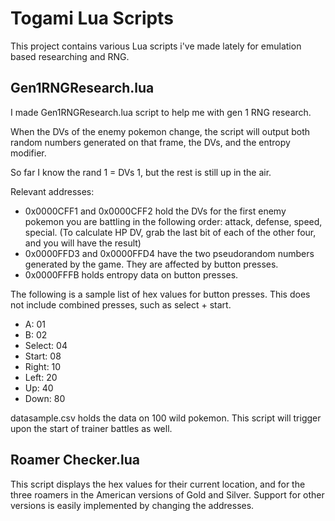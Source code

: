 # Togami Lua Scripts


This project contains various Lua scripts i've made lately for emulation based researching and RNG.

## Gen1RNGResearch.lua
I made Gen1RNGResearch.lua script to help me with gen 1 RNG research.

When the DVs of the enemy pokemon change, the script will output both random numbers generated on that frame, the DVs, and the entropy modifier.

So far I know the rand 1 = DVs 1, but the rest is still up in the air.

Relevant addresses:

* 0x0000CFF1 and 0x0000CFF2 hold the DVs for the first enemy pokemon you are battling in the following order: attack, defense, speed, special. (To calculate HP DV, grab the last bit of each of the other four, and you will have the result)
* 0x0000FFD3 and 0x0000FFD4 have the two pseudorandom numbers generated by the game. They are affected by button presses.
* 0x0000FFFB holds entropy data on button presses. 

The following is a sample list of hex values for button presses. This does not include combined presses, such as select + start.

* A: 01
* B: 02
* Select: 04
* Start: 08
* Right: 10
* Left: 20
* Up: 40
* Down: 80

datasample.csv holds the data on 100 wild pokemon. This script will trigger upon the start of trainer battles as well.

## Roamer Checker.lua
This script displays the hex values for their current location, and for the three roamers in the American versions of Gold and Silver. Support for other versions is easily implemented by changing the addresses.

